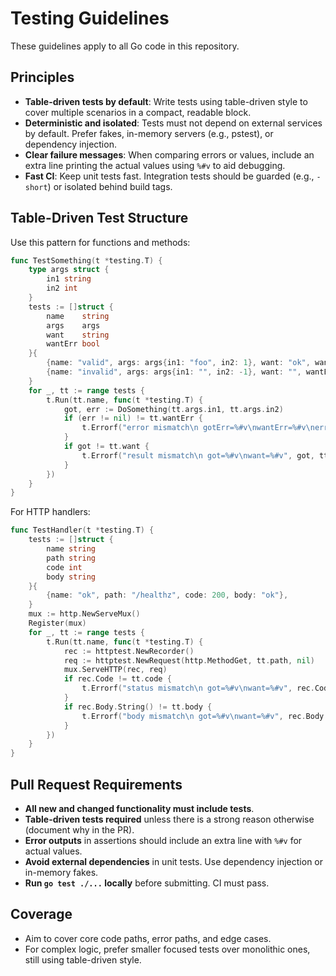 # Testing Guidelines

These guidelines apply to all Go code in this repository.

## Principles
- **Table-driven tests by default**: Write tests using table-driven style to cover multiple scenarios in a compact, readable block.
- **Deterministic and isolated**: Tests must not depend on external services by default. Prefer fakes, in-memory servers (e.g., pstest), or dependency injection.
- **Clear failure messages**: When comparing errors or values, include an extra line printing the actual values using `%#v` to aid debugging.
- **Fast CI**: Keep unit tests fast. Integration tests should be guarded (e.g., `-short`) or isolated behind build tags.

## Table-Driven Test Structure

Use this pattern for functions and methods:

```go
func TestSomething(t *testing.T) {
	type args struct {
		in1 string
		in2 int
	}
	tests := []struct {
		name    string
		args    args
		want    string
		wantErr bool
	}{
		{name: "valid", args: args{in1: "foo", in2: 1}, want: "ok", wantErr: false},
		{name: "invalid", args: args{in1: "", in2: -1}, want: "", wantErr: true},
	}
	for _, tt := range tests {
		t.Run(tt.name, func(t *testing.T) {
			got, err := DoSomething(tt.args.in1, tt.args.in2)
			if (err != nil) != tt.wantErr {
				t.Errorf("error mismatch\n gotErr=%#v\nwantErr=%#v\nerr=%#v", err != nil, tt.wantErr, err)
			}
			if got != tt.want {
				t.Errorf("result mismatch\n got=%#v\nwant=%#v", got, tt.want)
			}
		})
	}
}
```

For HTTP handlers:

```go
func TestHandler(t *testing.T) {
	tests := []struct {
		name string
		path string
		code int
		body string
	}{
		{name: "ok", path: "/healthz", code: 200, body: "ok"},
	}
	mux := http.NewServeMux()
	Register(mux)
	for _, tt := range tests {
		t.Run(tt.name, func(t *testing.T) {
			rec := httptest.NewRecorder()
			req := httptest.NewRequest(http.MethodGet, tt.path, nil)
			mux.ServeHTTP(rec, req)
			if rec.Code != tt.code {
				t.Errorf("status mismatch\n got=%#v\nwant=%#v", rec.Code, tt.code)
			}
			if rec.Body.String() != tt.body {
				t.Errorf("body mismatch\n got=%#v\nwant=%#v", rec.Body.String(), tt.body)
			}
		})
	}
}
```

## Pull Request Requirements
- **All new and changed functionality must include tests**.
- **Table-driven tests required** unless there is a strong reason otherwise (document why in the PR).
- **Error outputs** in assertions should include an extra line with `%#v` for actual values.
- **Avoid external dependencies** in unit tests. Use dependency injection or in-memory fakes.
- **Run `go test ./...` locally** before submitting. CI must pass.

## Coverage
- Aim to cover core code paths, error paths, and edge cases.
- For complex logic, prefer smaller focused tests over monolithic ones, still using table-driven style.
